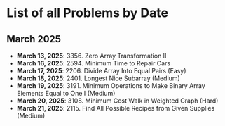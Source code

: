 # List of all Problems by Date

## March 2025

- **March 13, 2025**: 3356. Zero Array Transformation II
- **March 16, 2025**: 2594. Minimum Time to Repair Cars
- **March 17, 2025**: 2206. Divide Array Into Equal Pairs (Easy)
- **March 18, 2025**: 2401. Longest Nice Subarray (Medium)
- **March 19, 2025**: 3191. Minimum Operations to Make Binary Array Elements Equal to One I (Medium)
- **March 20, 2025**: 3108. Minimum Cost Walk in Weighted Graph (Hard)
- **March 21, 2025**: 2115. Find All Possible Recipes from Given Supplies (Medium)

